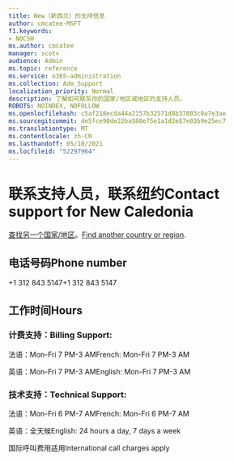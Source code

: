 ```yaml
---
title: New（新西兰）的支持信息
author: cmcatee-MSFT
f1.keywords:
- NOCSH
ms.author: cmcatee
manager: scotv
audience: Admin
ms.topic: reference
ms.service: o365-administration
ms.collection: Adm_Support
localization_priority: Normal
description: 了解如何联系你的国家/地区或地区的支持人员。
ROBOTS: NOINDEX, NOFOLLOW
ms.openlocfilehash: c5af218ecda44a2157b32571d8b37803c0a7e3ae
ms.sourcegitcommit: de5fce90de22ba588e75e1a1d2e87e03b9e25ec7
ms.translationtype: MT
ms.contentlocale: zh-CN
ms.lasthandoff: 05/10/2021
ms.locfileid: "52297964"
---
```

# <a name="contact-support-for-new-caledonia"></a><span data-ttu-id="ff117-103">联系支持人员，联系纽约</span><span class="sxs-lookup"><span data-stu-id="ff117-103">Contact support for New Caledonia</span></span>

<span data-ttu-id="ff117-104">[查找另一个国家/地区](../../business-video/get-help-support.md)。</span><span class="sxs-lookup"><span data-stu-id="ff117-104">[Find another country or region](../../business-video/get-help-support.md).</span></span>

## <a name="phone-number"></a><span data-ttu-id="ff117-105">电话号码</span><span class="sxs-lookup"><span data-stu-id="ff117-105">Phone number</span></span>
<span data-ttu-id="ff117-106">+1 312 843 5147</span><span class="sxs-lookup"><span data-stu-id="ff117-106">+1 312 843 5147</span></span>

## <a name="hours"></a><span data-ttu-id="ff117-107">工作时间</span><span class="sxs-lookup"><span data-stu-id="ff117-107">Hours</span></span>
### <a name="billing-support"></a><span data-ttu-id="ff117-108">计费支持：</span><span class="sxs-lookup"><span data-stu-id="ff117-108">Billing Support:</span></span>

<span data-ttu-id="ff117-109">法语：Mon-Fri 7 PM-3 AM</span><span class="sxs-lookup"><span data-stu-id="ff117-109">French: Mon-Fri 7 PM-3 AM</span></span>

<span data-ttu-id="ff117-110">英语：Mon-Fri 7 PM-3 AM</span><span class="sxs-lookup"><span data-stu-id="ff117-110">English: Mon-Fri 7 PM-3 AM</span></span>

### <a name="technical-support"></a><span data-ttu-id="ff117-111">技术支持：</span><span class="sxs-lookup"><span data-stu-id="ff117-111">Technical Support:</span></span>

<span data-ttu-id="ff117-112">法语：Mon-Fri 6 PM-7 AM</span><span class="sxs-lookup"><span data-stu-id="ff117-112">French: Mon-Fri 6 PM-7 AM</span></span>

<span data-ttu-id="ff117-113">英语：全天候</span><span class="sxs-lookup"><span data-stu-id="ff117-113">English: 24 hours a day, 7 days a week</span></span>

<span data-ttu-id="ff117-114">国际呼叫费用适用</span><span class="sxs-lookup"><span data-stu-id="ff117-114">International call charges apply</span></span>
